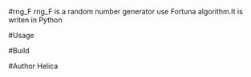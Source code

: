 #rng_F
    rng_F is a random number generator use Fortuna algorithm.It is writen in Python

#Usage

#Build

#Author
    Helica
